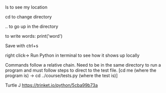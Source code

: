 ls to see my location

cd to change directory

.. to go up in the directory

to write words: print('word')

Save with ctrl+s

right click-> Run Python in terminal to see how it shows up locally

Commands follow a relative chain. Need to be in the same directory to run a program and must follow steps to direct to the test file. [cd me (where the program is) -> cd ../course/tests.py (where the test is)]

Turtle J
https://trinket.io/python/5cba99b73a